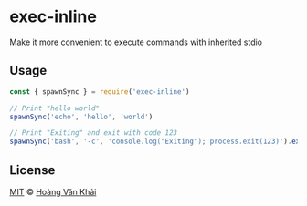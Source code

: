 # exec-inline

Make it more convenient to execute commands with inherited stdio

## Usage

```javascript
const { spawnSync } = require('exec-inline')

// Print "hello world"
spawnSync('echo', 'hello', 'world')

// Print "Exiting" and exit with code 123
spawnSync('bash', '-c', 'console.log("Exiting"); process.exit(123)').exit()
```

## License

[MIT](https://git.io/vhaEz) © [Hoàng Văn Khải](https://github.com/KSXGitHub)
